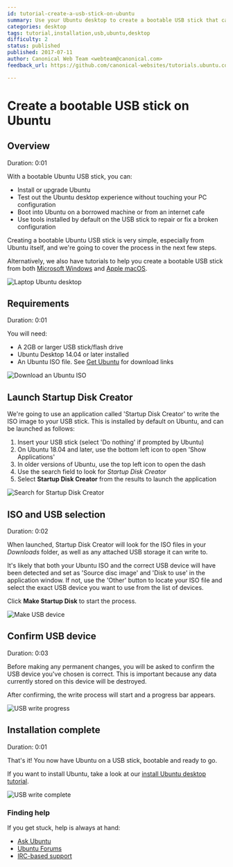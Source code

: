 ```yaml
---
id: tutorial-create-a-usb-stick-on-ubuntu
summary: Use your Ubuntu desktop to create a bootable USB stick that can be used to run and install Ubuntu on any USB-equipped PC.
categories: desktop
tags: tutorial,installation,usb,ubuntu,desktop
difficulty: 2
status: published
published: 2017-07-11
author: Canonical Web Team <webteam@canonical.com>
feedback_url: https://github.com/canonical-websites/tutorials.ubuntu.com/issues

---
```


# Create a bootable USB stick on Ubuntu

## Overview
Duration: 0:01

With a bootable Ubuntu USB stick, you can:

- Install or upgrade Ubuntu
- Test out the Ubuntu desktop experience without touching your PC configuration
- Boot into Ubuntu on a borrowed machine or from an internet cafe
- Use tools installed by default on the USB stick to repair or fix a broken configuration

Creating a bootable Ubuntu USB stick is very simple, especially from Ubuntu itself, and we're going to cover the process in the next few steps.

Alternatively, we also have tutorials to help you create a bootable USB stick from both [Microsoft Windows][usbwindows] and [Apple macOS][usbmacos].

![Laptop Ubuntu desktop](https://assets.ubuntu.com/v1/27f94697-bionic-noqueen.png)

## Requirements
Duration: 0:01

You will need:

- A 2GB or larger USB stick/flash drive
- Ubuntu Desktop 14.04 or later installed
- An Ubuntu ISO file. See [Get Ubuntu][getubuntu] for download links

![Download an Ubuntu ISO](https://assets.ubuntu.com/v1/647dd5d0-bionic-download.png)

## Launch Startup Disk Creator

We're going to use an application called 'Startup Disk Creator' to write the ISO image to your USB stick. This is installed by default on Ubuntu, and can be launched as follows:

1. Insert your USB stick (select 'Do nothing' if prompted by Ubuntu)
1. On Ubuntu 18.04 and later, use the bottom left icon to open 'Show Applications'
1. In older versions of Ubuntu, use the top left icon to open the dash
1. Use the search field to look for *Startup Disk Creator*
1. Select **Startup Disk Creator** from the results to launch the application

![Search for Startup Disk Creator](https://assets.ubuntu.com/v1/ed29b466-bionic-search-apps.png)

## ISO and USB selection
Duration: 0:02

When launched, Startup Disk Creator will look for the ISO files in your *Downloads* folder, as well as any attached USB storage it can write to.

It's likely that both your Ubuntu ISO and the correct USB device will have been detected and set as 'Source disc image' and 'Disk to use' in the application window. If not, use the 'Other' button to locate your ISO file and select the exact USB device you want to use from the list of devices.

Click **Make Startup Disk** to start the process.

![Make USB device](https://assets.ubuntu.com/v1/48c17275-bionic-make-startup-disk.png)

## Confirm USB device
Duration: 0:03

Before making any permanent changes, you will be asked to confirm the USB device you've chosen is correct. This is important because any data currently stored on this device will be destroyed.

After confirming, the write process will start and a progress bar appears.

![USB write progress](https://assets.ubuntu.com/v1/af6b2c2a-bionic-usb-progress.png)

## Installation complete
Duration: 0:01

That's it! You now have Ubuntu on a USB stick, bootable and ready to go.

If you want to install Ubuntu, take a look at our [install Ubuntu desktop tutorial][ubuntudesktop].

![USB write complete](https://assets.ubuntu.com/v1/d4690a43-bionic-usb-complete.png)

### Finding help

If you get stuck, help is always at hand:

* [Ask Ubuntu][askubuntu]
* [Ubuntu Forums][ubuntuforums]
* [IRC-based support][ircsupport]

<!-- LINKS -->
[usbwindows]: https://tutorials.ubuntu.com/tutorial/tutorial-create-a-usb-stick-on-windows
[usbmacos]: https://tutorials.ubuntu.com/tutorial/tutorial-create-a-usb-stick-on-macos
[getubuntu]: https://www.ubuntu.com/download
[ubuntudesktop]: https://tutorials.ubuntu.com/tutorial/tutorial-install-ubuntu-desktop
[askubuntu]: https://askubuntu.com/
[ubuntuforums]: https://ubuntuforums.org/
[ircsupport]: https://wiki.ubuntu.com/IRC/ChannelList
